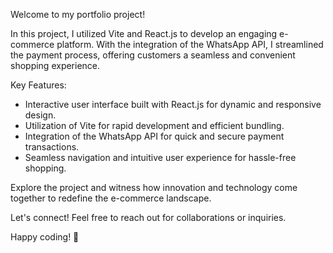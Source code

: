 Welcome to my portfolio project!

In this project, I utilized Vite and React.js to develop an engaging e-commerce platform. With the integration of the WhatsApp API, I streamlined the payment process, offering customers a seamless and convenient shopping experience.

Key Features:

- Interactive user interface built with React.js for dynamic and responsive design.
- Utilization of Vite for rapid development and efficient bundling.
- Integration of the WhatsApp API for quick and secure payment transactions.
- Seamless navigation and intuitive user experience for hassle-free shopping.

Explore the project and witness how innovation and technology come together to redefine the e-commerce landscape.

Let's connect! Feel free to reach out for collaborations or inquiries.

Happy coding! 🚀

